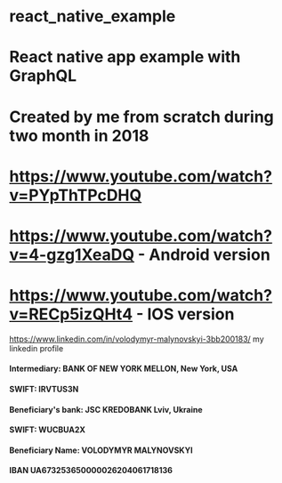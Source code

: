 # react_native_example
# React native app example with GraphQL
# Created by me from scratch during two month in 2018

# https://www.youtube.com/watch?v=PYpThTPcDHQ
# 
# https://www.youtube.com/watch?v=4-gzg1XeaDQ - Android version
# https://www.youtube.com/watch?v=RECp5izQHt4 - IOS version

https://www.linkedin.com/in/volodymyr-malynovskyi-3bb200183/  my linkedin profile
#### Intermediary: BANK OF NEW YORK MELLON, New York, USA
#### SWIFT: IRVTUS3N
#### Beneficiary's bank: JSC KREDOBANK Lviv, Ukraine
#### SWIFT: WUCBUA2X
#### Beneficiary Name: VOLODYMYR MALYNOVSKYI
#### IBAN UA673253650000026204061718136
